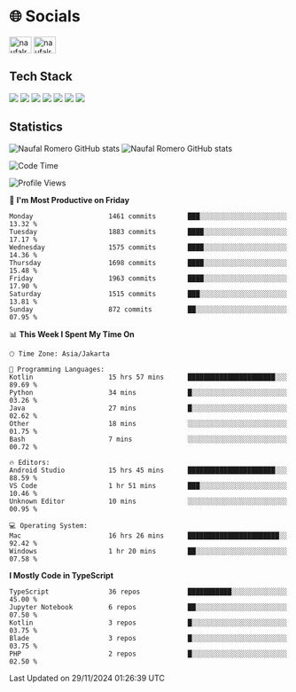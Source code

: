 <h1 align="">🌐 Socials</h1>
<p align="left">
<a href="https://linkedin.com/in/naufal-romero-putra-pratama-9ab816177/" target="blank"><img align="center" src="https://raw.githubusercontent.com/rahuldkjain/github-profile-readme-generator/master/src/images/icons/Social/linked-in-alt.svg" alt="naufalromero" height="30" width="40" /></a>
<a href="https://instagram.com/naufalromero" target="blank"><img align="center" src="https://raw.githubusercontent.com/rahuldkjain/github-profile-readme-generator/master/src/images/icons/Social/instagram.svg" alt="naufalromero" height="30" width="40" /></a>
</p>


<h2 align="">Tech Stack</h2>
<div align="">
  <img src="https://img.shields.io/badge/next.js-000000?style=for-the-badge&logo=nextdotjs&logoColor=white"/>
 <img src="https://img.shields.io/badge/typescript-%23007ACC.svg?style=for-the-badge&logo=typescript&logoColor=white"/>
 <img src="https://img.shields.io/badge/react-%2320232a.svg?style=for-the-badge&logo=react&logoColor=%2361DAFB"/>
 <img src="https://img.shields.io/badge/tailwindcss-%2338B2AC.svg?style=for-the-badge&logo=tailwind-css&logoColor=white"/>
 <img src="https://img.shields.io/badge/Prisma-3982CE?style=for-the-badge&logo=Prisma&logoColor=white"/>
 <img src="https://img.shields.io/badge/javascript-%23323330.svg?style=for-the-badge&logo=javascript&logoColor=%23F7DF1E"/>
 <img src="https://img.shields.io/badge/java-%23ED8B00.svg?style=for-the-badge&logo=openjdk&logoColor=white"/>
</div>


<h2 align="">Statistics</h2>
<div align="">
<img src="https://github-readme-stats-xi-nine-74.vercel.app/api?username=romves&show_icons=true&theme=tokyonight&include_all_commits=true&count_private=true" alt="Naufal Romero GitHub stats"/>
<img src="https://github-readme-stats-xi-nine-74.vercel.app/api/top-langs/?username=romves&theme=tokyonight&hide_border=false&include_all_commits=true&count_private=true&layout=compact" alt="Naufal Romero GitHub stats"/>
</div>

<!--START_SECTION:waka-->
![Code Time](http://img.shields.io/badge/Code%20Time-1%2C779%20hrs%208%20mins-blue)

![Profile Views](http://img.shields.io/badge/Profile%20Views-1-blue)

📅 **I'm Most Productive on Friday** 

```text
Monday                   1461 commits        ███░░░░░░░░░░░░░░░░░░░░░░   13.32 % 
Tuesday                  1883 commits        ████░░░░░░░░░░░░░░░░░░░░░   17.17 % 
Wednesday                1575 commits        ████░░░░░░░░░░░░░░░░░░░░░   14.36 % 
Thursday                 1698 commits        ████░░░░░░░░░░░░░░░░░░░░░   15.48 % 
Friday                   1963 commits        ████░░░░░░░░░░░░░░░░░░░░░   17.90 % 
Saturday                 1515 commits        ███░░░░░░░░░░░░░░░░░░░░░░   13.81 % 
Sunday                   872 commits         ██░░░░░░░░░░░░░░░░░░░░░░░   07.95 % 
```


📊 **This Week I Spent My Time On** 

```text
🕑︎ Time Zone: Asia/Jakarta

💬 Programming Languages: 
Kotlin                   15 hrs 57 mins      ██████████████████████░░░   89.69 % 
Python                   34 mins             █░░░░░░░░░░░░░░░░░░░░░░░░   03.26 % 
Java                     27 mins             █░░░░░░░░░░░░░░░░░░░░░░░░   02.62 % 
Other                    18 mins             ░░░░░░░░░░░░░░░░░░░░░░░░░   01.75 % 
Bash                     7 mins              ░░░░░░░░░░░░░░░░░░░░░░░░░   00.72 % 

🔥 Editors: 
Android Studio           15 hrs 45 mins      ██████████████████████░░░   88.59 % 
VS Code                  1 hr 51 mins        ███░░░░░░░░░░░░░░░░░░░░░░   10.46 % 
Unknown Editor           10 mins             ░░░░░░░░░░░░░░░░░░░░░░░░░   00.95 % 

💻 Operating System: 
Mac                      16 hrs 26 mins      ███████████████████████░░   92.42 % 
Windows                  1 hr 20 mins        ██░░░░░░░░░░░░░░░░░░░░░░░   07.58 % 
```

**I Mostly Code in TypeScript** 

```text
TypeScript               36 repos            ███████████░░░░░░░░░░░░░░   45.00 % 
Jupyter Notebook         6 repos             ██░░░░░░░░░░░░░░░░░░░░░░░   07.50 % 
Kotlin                   3 repos             █░░░░░░░░░░░░░░░░░░░░░░░░   03.75 % 
Blade                    3 repos             █░░░░░░░░░░░░░░░░░░░░░░░░   03.75 % 
PHP                      2 repos             █░░░░░░░░░░░░░░░░░░░░░░░░   02.50 % 
```




 Last Updated on 29/11/2024 01:26:39 UTC
<!--END_SECTION:waka-->
